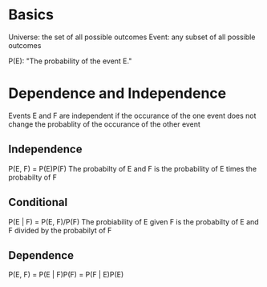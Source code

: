 # Basics
Universe: the set of all possible outcomes
Event: any subset of all possible outcomes

P(E): "The probability of the event E."

# Dependence and Independence
Events E and F are independent if the occurance of the one event does not change the probablity of the occurance of the other event

## Independence
P(E, F) = P(E)P(F)
The probabilty of E and F is the probability of E times the probabilty of F

## Conditional
P(E | F) = P(E, F)/P(F)
The probiability of E given F is the probabilty of E and F divided by the probabilyt of F

## Dependence
P(E, F) = P(E | F)P(F) = P(F | E)P(E)

